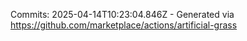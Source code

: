 Commits: 2025-04-14T10:23:04.846Z - Generated via https://github.com/marketplace/actions/artificial-grass
<br>
